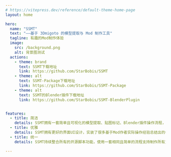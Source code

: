 ```yaml
---
# https://vitepress.dev/reference/default-theme-home-page
layout: home

hero:
  name: "SSMT"
  text: "——基于 3Dmigoto 的模型提取与 Mod 制作工具"
  tagline: 有趣的Mod制作体验
  image:
    src: /background.png
    alt: 背景图测试
  actions:
    - theme: brand
      text: SSMT下载地址
      link: https://github.com/StarBobis/SSMT
    - theme: alt
      text: SSMT-Package下载地址
      link: https://github.com/StarBobis/SSMT-Package
    - theme: alt
      text: SSMT的Blender插件下载地址
      link: https://github.com/StarBobis/SSMT-BlenderPlugin


features:
  - title: 简洁
    details: SSMT拥有一套简单且可视化的模型提取、贴图标记、Blender插件操作流程，大幅度减少了Mod作者所需要考虑的底层操作，所见即所得。
  - title: 优雅
    details: SSMT拥有更好的界面UI设计，实装了很多基于Mod作者实际操作经验总结出的各种功能上的细节打磨, 优雅永不过时。
  - title: 统一
    details: SSMT持续整合所有的开源脚本功能，使用一套相同且简单的流程支持制作所有支持的游戏Mod，节省了多套工具的学习成本。

---
```


